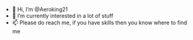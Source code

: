 - 👋 Hi, I’m @Aeroking21
- 👀 I’m currently interested in a lot of stuff
- 📫 Please do reach me, if you have skills then you know where to find me

<!---
Aeroking21/Aeroking21 is a ✨ special ✨ repository because its `README.md` (this file) appears on your GitHub profile.
You can click the Preview link to take a look at your changes.
--->
